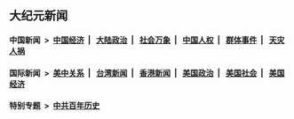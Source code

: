 ## 大纪元新闻

#### 中国新闻 &nbsp;>&nbsp; [中国经济](indexes/ncid283/README.md?01281645) &nbsp;| &nbsp; [大陆政治](indexes/ncid277/README.md?01281645) &nbsp;| &nbsp; [社会万象](indexes/ncid282/README.md?01281645) &nbsp;| &nbsp; [中国人权](indexes/ncid278/README.md?01281645) &nbsp;| &nbsp; [群体事件](indexes/ncid279/README.md?01281645) &nbsp;| &nbsp; [天灾人祸](indexes/ncid280/README.md?01281645)

#### 国际新闻 &nbsp;>&nbsp; [美中关系](indexes/nf1412576/README.md?01281645) &nbsp;| &nbsp; [台湾新闻](indexes/ncid1349361/README.md?01281645) &nbsp;| &nbsp; [香港新闻](indexes/ncid1349362/README.md?01281645) &nbsp;| &nbsp; [美国政治](indexes/ncid1078159/README.md?01281645) &nbsp;| &nbsp; [美国社会](indexes/ncid1078160/README.md?01281645) &nbsp;| &nbsp; [美国经济](indexes/ncid1078158/README.md?01281645)

#### 特别专题 &nbsp;>&nbsp; [中共百年历史](https://github.com/epoch-news/epoch-special/blob/master/README.md?01281645)  

